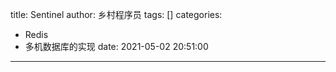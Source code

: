 title: Sentinel
author: 乡村程序员
tags: []
categories:
  - Redis
  - 多机数据库的实现
date: 2021-05-02 20:51:00
---
